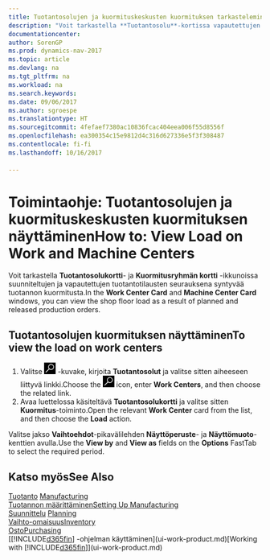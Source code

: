 ```yaml
---
title: Tuotantosolujen ja kuormituskeskusten kuormituksen tarkasteleminen
description: "Voit tarkastella **Tuotantosolu**-kortissa vapautettujen tuotantotilausten vuoksi tuotantosoluihin syntynyttä kuormitusta."
documentationcenter: 
author: SorenGP
ms.prod: dynamics-nav-2017
ms.topic: article
ms.devlang: na
ms.tgt_pltfrm: na
ms.workload: na
ms.search.keywords: 
ms.date: 09/06/2017
ms.author: sgroespe
ms.translationtype: HT
ms.sourcegitcommit: 4fefaef7380ac10836fcac404eea006f55d8556f
ms.openlocfilehash: ea300354c15e9812d4c316d627336e5f3f308487
ms.contentlocale: fi-fi
ms.lasthandoff: 10/16/2017

---
```

# <a name="how-to-view-load-on-work-and-machine-centers"></a><span data-ttu-id="a051e-103">Toimintaohje: Tuotantosolujen ja kuormituskeskusten kuormituksen näyttäminen</span><span class="sxs-lookup"><span data-stu-id="a051e-103">How to: View Load on Work and Machine Centers</span></span>
<span data-ttu-id="a051e-104">Voit tarkastella **Tuotantosolukortti**- ja **Kuormitusryhmän kortti** -ikkunoissa suunniteltujen ja vapautettujen tuotantotilausten seurauksena syntyvää tuotannon kuormitusta.</span><span class="sxs-lookup"><span data-stu-id="a051e-104">In the **Work Center Card** and **Machine Center Card** windows, you can view the shop floor load as a result of planned and released production orders.</span></span>    

## <a name="to-view-the-load-on-work-centers"></a><span data-ttu-id="a051e-105">Tuotantosolujen kuormituksen näyttäminen</span><span class="sxs-lookup"><span data-stu-id="a051e-105">To view the load on work centers</span></span>  
1.  <span data-ttu-id="a051e-106">Valitse ![Etsi sivu tai raportti](media/ui-search/search_small.png "Etsi sivu tai raportti -kuvake") -kuvake, kirjoita **Tuotantosolut** ja valitse sitten aiheeseen liittyvä linkki.</span><span class="sxs-lookup"><span data-stu-id="a051e-106">Choose the ![Search for Page or Report](media/ui-search/search_small.png "Search for Page or Report icon") icon, enter **Work Centers**, and then choose the related link.</span></span>  
2.  <span data-ttu-id="a051e-107">Avaa luettelossa käsiteltävä **Tuotantosolukortti** ja valitse sitten **Kuormitus**-toiminto.</span><span class="sxs-lookup"><span data-stu-id="a051e-107">Open the relevant **Work Center** card from the list, and then choose the **Load** action.</span></span>  

<span data-ttu-id="a051e-108">Valitse jakso **Vaihtoehdot**-pikavälilehden **Näyttöperuste**- ja **Näyttömuoto**-kenttien avulla.</span><span class="sxs-lookup"><span data-stu-id="a051e-108">Use the **View by** and **View as** fields on the **Options** FastTab to select the required period.</span></span>  

## <a name="see-also"></a><span data-ttu-id="a051e-109">Katso myös</span><span class="sxs-lookup"><span data-stu-id="a051e-109">See Also</span></span>  
<span data-ttu-id="a051e-110">[Tuotanto](production-manage-manufacturing.md)  </span><span class="sxs-lookup"><span data-stu-id="a051e-110">[Manufacturing](production-manage-manufacturing.md)  </span></span>  
[<span data-ttu-id="a051e-111">Tuotannon määrittäminen</span><span class="sxs-lookup"><span data-stu-id="a051e-111">Setting Up Manufacturing</span></span>](production-configure-production-processes.md)  
<span data-ttu-id="a051e-112">[Suunnittelu](production-planning.md)    </span><span class="sxs-lookup"><span data-stu-id="a051e-112">[Planning](production-planning.md)    </span></span>  
[<span data-ttu-id="a051e-113">Vaihto-omaisuus</span><span class="sxs-lookup"><span data-stu-id="a051e-113">Inventory</span></span>](inventory-manage-inventory.md)  
[<span data-ttu-id="a051e-114">Osto</span><span class="sxs-lookup"><span data-stu-id="a051e-114">Purchasing</span></span>](purchasing-manage-purchasing.md)  
<span data-ttu-id="a051e-115">[[!INCLUDE[d365fin](includes/d365fin_md.md)] -ohjelman käyttäminen](ui-work-product.md)</span><span class="sxs-lookup"><span data-stu-id="a051e-115">[Working with [!INCLUDE[d365fin](includes/d365fin_md.md)]](ui-work-product.md)</span></span>

